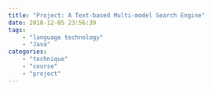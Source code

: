 ```yaml
---
title: "Project: A Text-based Multi-model Search Engine"
date: 2018-12-05 23:56:39
tags:
    - "language technology"
    - "Java"
categories:
    - "technique"
    - "course"
    - "project"
---
```


